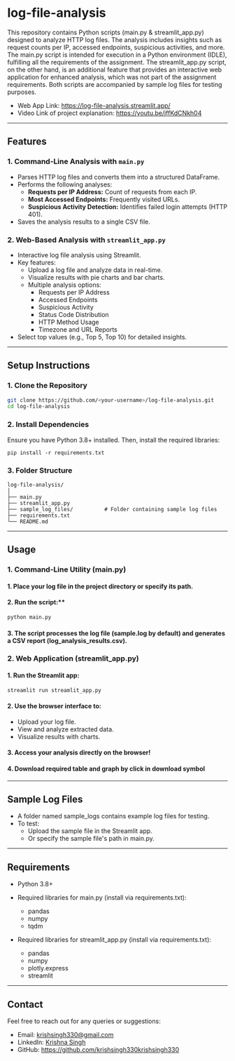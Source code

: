 # log-file-analysis
This repository contains Python scripts (main.py & streamlit_app.py) designed to analyze HTTP log files. The analysis includes insights such as request counts per IP, accessed endpoints, suspicious activities, and more. The main.py script is intended for execution in a Python environment (IDLE), fulfilling all the requirements of the assignment. The streamlit_app.py script, on the other hand, is an additional feature that provides an interactive web application for enhanced analysis, which was not part of the assignment requirements. Both scripts are accompanied by sample log files for testing purposes.

- Web App Link: https://log-file-analysis.streamlit.app/
- Video Link of project explanation: https://youtu.be/jffKdCNkh04
---

## **Features**  

### **1. Command-Line Analysis with `main.py`**  
- Parses HTTP log files and converts them into a structured DataFrame.  
- Performs the following analyses:  
  - **Requests per IP Address:** Count of requests from each IP.  
  - **Most Accessed Endpoints:** Frequently visited URLs.  
  - **Suspicious Activity Detection:** Identifies failed login attempts (HTTP 401).  
- Saves the analysis results to a single CSV file.  

### **2. Web-Based Analysis with `streamlit_app.py`**  
- Interactive log file analysis using Streamlit.  
- Key features:  
  - Upload a log file and analyze data in real-time.  
  - Visualize results with pie charts and bar charts.  
  - Multiple analysis options:
    - Requests per IP Address  
    - Accessed Endpoints  
    - Suspicious Activity  
    - Status Code Distribution  
    - HTTP Method Usage  
    - Timezone and URL Reports  
- Select top values (e.g., Top 5, Top 10) for detailed insights.  

---

## **Setup Instructions**  

### **1. Clone the Repository**  
```bash
git clone https://github.com/<your-username>/log-file-analysis.git
cd log-file-analysis
```
### **2. Install Dependencies**
Ensure you have Python 3.8+ installed. Then, install the required libraries:
```
pip install -r requirements.txt
```
### **3. Folder Structure**
```
log-file-analysis/
│
├── main.py
├── streamlit_app.py           
├── sample_log_files/          # Folder containing sample log files
├── requirements.txt
└── README.md
```
---
## **Usage**
### **1. Command-Line Utility (main.py)**
#### 1.  Place your log file in the project directory or specify its path.
#### 2.  Run the script:**
```bash
python main.py
```
#### 3.  The script processes the log file (sample.log by default) and generates a CSV report (log_analysis_results.csv).
### **2. Web Application (streamlit_app.py)**
#### 1.  Run the Streamlit app:
```bash
streamlit run streamlit_app.py
```
#### 2.  Use the browser interface to:
- Upload your log file.
- View and analyze extracted data.
- Visualize results with charts.
#### 3.  Access your analysis directly on the browser!
#### 4.  Download required table and graph by click in download  symbol

---

## **Sample Log Files**
- A folder named sample_logs contains example log files for testing.
- To test:
  -  Upload the sample file in the Streamlit app.
  -  Or specify the sample file's path in main.py.

---
## **Requirements**
-  Python 3.8+
-  Required libraries for main.py (install via requirements.txt):
    - pandas
    - numpy
    - tqdm
  
-  Required libraries for streamlit_app.py (install via requirements.txt):
    -  pandas
    -  numpy
    -  plotly.express
    -  streamlit
  

---

## **Contact**
Feel free to reach out for any queries or suggestions:

-  Email: krishsingh330@gmail.com
-  LinkedIn: [Krishna Singh](https://www.linkedin.com/in/krishna-singh-5b3b67124/)
-  GitHub: https://github.com/krishsingh330krishsingh330

